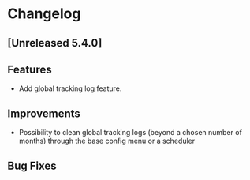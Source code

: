 # Changelog
## [Unreleased 5.4.0]
## Features
- Add global tracking log feature.

## Improvements
- Possibility to clean global tracking logs (beyond a chosen number of months) through the base config menu or a scheduler  
## Bug Fixes
